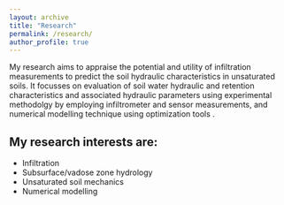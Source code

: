 ```yaml
---
layout: archive
title: "Research"
permalink: /research/
author_profile: true
---
```

 
My research aims to appraise the potential and utility of infiltration measurements to predict the soil hydraulic characteristics in unsaturated soils. It focusses on evaluation of soil water hydraulic and retention characteristics and associated hydraulic parameters using experimental methodolgy by employing infiltrometer and sensor measurements, and numerical modelling technique using optimization tools .


## My research interests are:

*	Infiltration
*	Subsurface/vadose zone hydrology
*	Unsaturated soil mechanics
*	Numerical modelling






